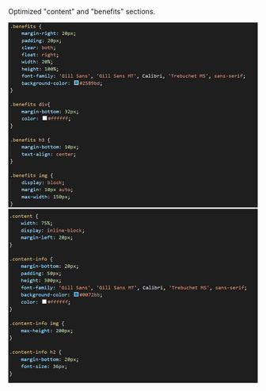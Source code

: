 Optimized "content" and "benefits" sections.




![Screenshot|30%](./assets/Screenshots/Benefits_corrected.jpg)
![Screenshot|30%](./assets/Screenshots/content_corrected.png)